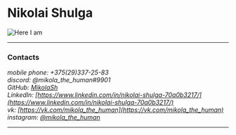 # Nikolai Shulga
![Here I am](https://user-images.githubusercontent.com/86345167/12..)
________________
### Contacts
_mobile phone: +375(29)337-25-83_  
_discord: @mikola_the_human#9901_  
_GitHub: [MikolaSh](https://github.com/MikolaSh)_  
_LinkedIn: [https://www.linkedin.com/in/nikolai-shulga-70a0b3217/](https://www.linkedin.com/in/nikolai-shulga-70a0b3217/)_  
_vk: [https://vk.com/mikola_the_human](https://vk.com/mikola_the_human)_  
_instagram: [@mikola_the_human](https://www.instagram.com/mikola_the_human/?hl=ru)_  
___________________________